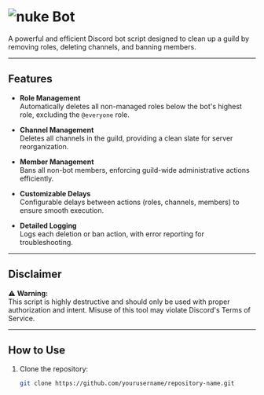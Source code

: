 # ![nuke Bot](https://s7.gifyu.com/images/SGnpL.gif)

A powerful and efficient Discord bot script designed to clean up a guild by removing roles, deleting channels, and banning members.

---

## Features

- **Role Management**  
  Automatically deletes all non-managed roles below the bot's highest role, excluding the `@everyone` role.

- **Channel Management**  
  Deletes all channels in the guild, providing a clean slate for server reorganization.

- **Member Management**  
  Bans all non-bot members, enforcing guild-wide administrative actions efficiently.

- **Customizable Delays**  
  Configurable delays between actions (roles, channels, members) to ensure smooth execution.

- **Detailed Logging**  
  Logs each deletion or ban action, with error reporting for troubleshooting.

---

## Disclaimer

⚠️ **Warning:**  
This script is highly destructive and should only be used with proper authorization and intent. Misuse of this tool may violate Discord's Terms of Service.

---

## How to Use

1. Clone the repository:
   ```bash
   git clone https://github.com/yourusername/repository-name.git
